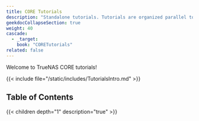 ```yaml
---
title: CORE Tutorials
description: "Standalone tutorials. Tutorials are organized parallel to the CORE interface layout."
geekdocCollapseSection: true
weight: 40
cascade:
  - _target:
    book: "CORETutorials"
related: false
---
```

Welcome to TrueNAS CORE tutorials!

{{< include file="/static/includes/TutorialsIntro.md" >}}

<div class="noprint">

## Table of Contents

{{< children depth="1" description="true" >}}
</div>
